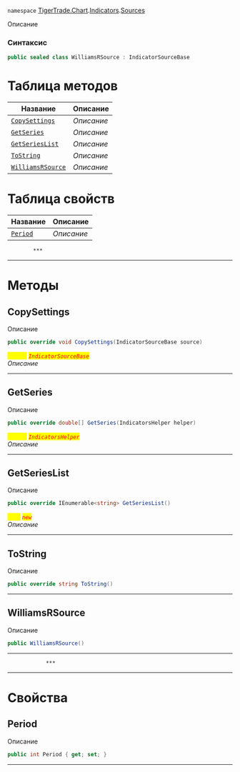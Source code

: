 
`namespace` [TigerTrade.Chart](../../../TigerTrade.Chart.md).[Indicators](../../../TigerTrade.Chart/Indicators.md).[Sources](../../../TigerTrade.Chart/Indicators/Sources.md)


Описание

### Синтаксис
```csharp
public sealed class WilliamsRSource : IndicatorSourceBase
```


# Таблица методов
| Название | Описание |
| --- | --- |
| [`CopySettings`](./WilliamsRSource.cs/Методы/CopySettings.md) | *Описание* |
| [`GetSeries`](./WilliamsRSource.cs/Методы/GetSeries.md) | *Описание* |
| [`GetSeriesList`](./WilliamsRSource.cs/Методы/GetSeriesList.md) | *Описание* |
| [`ToString`](./WilliamsRSource.cs/Методы/ToString.md) | *Описание* |
| [`WilliamsRSource`](./WilliamsRSource.cs/Методы/WilliamsRSource.md) | *Описание* |

# Таблица свойств
| Название | Описание |
| --- | --- |
| [`Period`](./WilliamsRSource.cs/Свойства/Period.md) | *Описание* |




            ***
  ***
  # Методы

## CopySettings
Описание

```csharp
public override void CopySettings(IndicatorSourceBase source)
```

<mark style="color:yellow;">`source`</mark> <mark style="color:red;">*`IndicatorSourceBase`*</mark>  
 *Описание*  


***                

## GetSeries
Описание

```csharp
public override double[] GetSeries(IndicatorsHelper helper)
```
<mark style="color:yellow;">`helper`</mark> <mark style="color:red;">*`IndicatorsHelper`*</mark>  
 *Описание*  


***                

## GetSeriesList
Описание

```csharp
public override IEnumerable<string> GetSeriesList()
```
<mark style="color:yellow;">`List`</mark> <mark style="color:red;">*`new`*</mark>  
 *Описание*  


***                

## ToString
Описание

```csharp
public override string ToString()
```

***                

## WilliamsRSource
Описание

```csharp
public WilliamsRSource()
```

***                
                ***
  ***
  # Свойства

## Period
Описание

```csharp
public int Period { get; set; }
```
***

